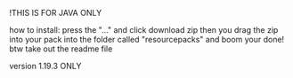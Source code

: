 !THIS IS FOR JAVA ONLY

how to install:
press the "..." and click download zip
then you drag the zip into your pack into the folder called "resourcepacks"
and boom your done!
btw take out the readme file


version 1.19.3 ONLY
